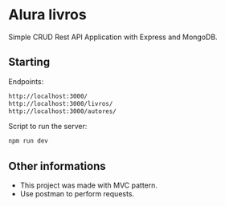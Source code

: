 # Alura livros

Simple CRUD Rest API Application with Express and MongoDB.

## Starting

Endpoints: 

```bash
http://localhost:3000/
http://localhost:3000/livros/
http://localhost:3000/autores/
```

Script to run the server:

```bash
npm run dev
```

## Other informations

- This project was made with MVC pattern.
- Use postman to perform requests.